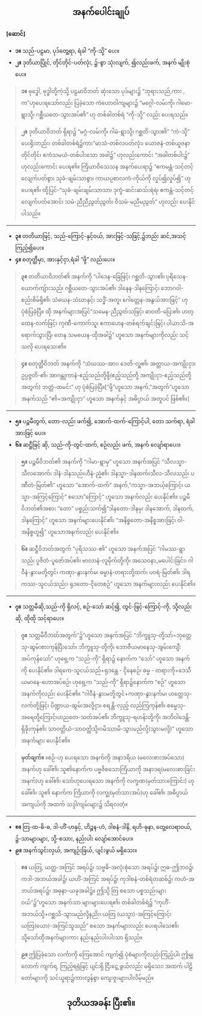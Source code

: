 ## <center>အနက်ပေါင်းချုပ်</center>
**[ဆောင်]**<br>
- **၁။** သည်-ပဠမာ, ပုဒ်တွေ့ရာ, ရံခါ “ကို-သို့” ပေး။
- **၂။** ဒုတိယာပြိုင်, တိုင်တိုင်-ပတ်လုံး, ၌-စွာ သုံးလျက်, ၍လည်းဖက်, အနက် မျိုးစုံပေး။

>**၁။** ဗုဒ္ဓေါ, ဗုဒ္ဓါတို့ကဲ့သို့ ပဠမာဝိဘတ် ဆုံးသော ပုဒ်များ၌ “ဘုရားသည်,ကား , က”ဟုပေးရသော်လည်း ပြခဲ့သော ကံဟောဝါကျများ၌ “မဂ္ဂေါ-လမ်းကို၊ ဂါမော-ရွာသို့၊ ဂစ္ဆီယတေ-သွားအပ်၏” ဟု တစ်ခါတစ်ရံ “ကို-သို့” လည်း ပေးရသည်။

>**၂။** ဒုတိယာဝိဘတ် ရှိရာ၌ “မဂ္ဂံ-လမ်းကို၊ ဂါမံ-ရွာသို့၊ ဂစ္ဆတိ-သွား၏” “ကဲ-သို့” ပေးရိုးတည်း၊ တစ်ခါတစ်ရံ၌ကား”မာသံ-တစ်လပတ်လုံး၊ ယောဇနံ-တစ်ယူဇနာတိုင်တိုင်၊ ဧကံသမယံ-တစ်ပါးသော အခါ၌” ဟုလည်းကောင်း “အခါတစ်ပါး၌” ဟုလည်းကောင်း ပေးရ၏။
ကြိယာဝိသေသန အနက်ပေးရာ၌ “ဧကမန္တံ-သင့်တင့်လျေက်ပတ်စွာ၊ သုခံ-ချမ်းသာစွာ၊ ကာယပ္ပစာလကံ-ကိုယ်ကို လှုပ်၍လှုပ်၍” ဟုပေးရ၏၊ ထို့ပြင်-“သုခံ-ချမ်းချမ်းသာသာ၊ ဒုက္ခံ-ဆင်းဆသ်းရဲရဲ၊ ဧကန္တံ-သင့်တင့်လျေက်ပတ်အောင်၊ သမံ-ညီညီညွတ်ညွတ်၊ ဝိသမံ-မညီမညွတ်” ဟုလည်း ပေးနိုင်ပါသည်။

---
- **၃။** တတိယာဖြင့်, သည်-ကြောင့်-နှင့်ဝယ်, အားဖြင့်-သဖြင့်,၌ဘည်း ဆင်,အသင့် ကြည့်၍ပေး။
- **၄။** စတုတ္ထီမှာ, အားနှင့်ငှာ,ရံခါ ”ဖို့” လည်းပေး။

>**၃။** တတိယာဝိဘတ်၏ အနက်ကို “ပါဒေန-ခြေဖြင့်၊ ဂစ္ဆတိ-သွား၏၊ ပုရိသေန-ယောက်ကျ်ားသည်၊ ဂစ္ဆီယတေ-သွားအပ်၏၊ ဒါနေန-ဒါနကြောင့်၊ ဘောဂဝါ-စည်းစိမ်ရှိ၏၊ သံဃေန-သံဃာနှင့်၊ သဒ္ဓိံ-အတူ၊ ဂေါတ္တေန-အနွယ်အားဖြင့်” ဟု ပုံစံပြခဲ့ပြီ။
ထို အနက်များအပြင်”သမေန-ညီညွတ်သဖြင့်၊ ဓာဝတိ-ပြေး၏၊ ဟတ္ထေန-လက်ဖြင့်၊ ကုဏီ-ကောက်သူ၊ ဧကာဟေန-တစ်ရက်ချင်းဖြင့်၊ ပါယာသိ-အရောက်သွားပြီ၊ တေန သမယေန-ထိုအခါ၌” ဟူသော အနက်များကိုလည်း သင့်သလို ပေးရသေး၏။

>**၄။** စတုတ္ထီဝိဘတ် အနက်ကို “သံဃဿ-အား၊ ဒေတိ-လှူ၏၊ အတ္ထာယ-အကျိုးငှာ၊ ဥပ္ပဇ္ဇတိ-၏၊ အာဂန္တုကာနံ-ဧည့်သည်တို့ဖို့(ဧည့်သည်တို့ အကျိုးငှာ-ဧည့်သည်တို့အတွက်) ဘတ္တံ-ထမင်း” ဟု ပုံစံပြခဲ့ပြီ။[“ဖို့”ဟူသော အနက်,”အတွက်”ဟူသောအနက်သည် “၏+အကျိုးငှာ” ဟူသော အနက်နှင့် အဓိပ္ပာယ် အတူပင် ဖြစ်၏။]

---
- **၅။** ပဉ္စမီတွက်, တော-လည်း ဖက်၍, အောက်-ထက်-ကြောင့်ပါ, တော သက်ရာ, ရံခါ အားဖြင့် ပေး။
- **၆။** ဆဋ္ဌီဖြင့် ဆို, သည်-ကို-တွင်-ထက်, စဉ်လည်း ဖက်, အနက် လျော်ရာပေး။

>**၅။** ပဉ္စမီဝိဘတ်၏ အနက်ကို “ဂါမာ-ရွာမှ” ဟူသော အနက်အပြင် “သီလသ္မာ-သီလအောက်၊ ဒါနံ-ဒါနသည်၊ဟီနံ-ညံ့၏၊ ဒါနသ္မာ-ဒါနထက်၊သီလ-သီလသည်၊ ပဏီတံ-မြတ်၏” ဟူသော “အောက်-ထက်” အနက်,”ကသ္မာ-အဘယ့်ကြောင့်၊ ယသ္မာ-အကြင့်ကြောင့်” စသော”ကြောင့်” ဟူသော အနက်လည်း ပေးနိုင်၏။
ပဉ္စမီဝိဘတ်၏အစား “တော” ပစ္စည်းသက်၍”ဒါနတော-ဒါနမှ၊ ဒါနအောက်, ဒါနထက်, ဒါနကြောင့်” ဟူသော အနက်များပေးနိုင်၏၊ “အနိစ္စတော-အနိစ္စအားဖြင့်၊ ဝါ-အနိစ္စဟူ၍” ဟူသောအနက်လည်း ပေးနိုင်၏။

>**၆။** ဆဋ္ဌီဝိဘတ်အတွက် “ပုရိသဿ-၏” ဟူသော အနက်အပြင် “ဂါမဿ-ရွာသည်၊ ပူဇိတံ-ပူဇော်အပ်၏၊ ဗာလာနံ-လူမိုက်တို့ကို၊ အသေဝနာ_မပေါင်းခြင်း၊ ဂါဝီနံ-နွားမတို့တွင်၊ ကဏှာ-နွားနက်မ၊ ဓမ္မာနံ-တရားတို့ထက်၊ ပဝရံ-မြတ်၏၊ ဒါရကဿ-သူငယ်သည်း၊ ရုဒတော-ငိုတေစဉ်” ဟူသော အနက်များလည်း ပေးနိုင်၏။

---
- **၇။** သတ္တမီဆို,သည်-ကို ရှိလင့်, စဉ်-သော် ဆင့်၍, တွင်-ဖြင့်-ကြောင့်-ကို, သို့လည်းဆို, ထိုထို သင့်ရာပေး။

>**၇။** သတ္တမီဝီဘတ်အတွက်”၌”ဟူသော အနက်အပြင် “ဘိက္ခူသု-တို့သာ်=ဘုတ္တေသု-ဆွမ်းစားကုန်ပြီးသော်၊ ဘိက္ခူသု-တို့ကို၊ ဘောဇီယမာနေသု-အွမ်းကျေီးအပ်ကုန်သော်” ဟုရှေ့က “သည်-ကို” ရှိရာ၌ နောက်က “သော်” ဟူသော အနက်ကို ပေးနိုင်၏။
ဒါရကေ-သူငယ်သည်+ရုဒန္တေ - ငိုနေစဉ်၊ ဓမ္မ - တရားကို+ဒေသီယမာနေ-ဟောအပ်စဉ်၊ ဟုရှေ့က “သည်-ကို” ရှိရာ၌နောက်က “စဉ်” ဟူသော အနက်ကိုလည်း ပေးနိုင်၏။
“ဂါဝီနံ-နွားမတို့တွင်+ကဏှာ-နွားနက်မ၊ ဟတ္ထေသု-လက်တို့ဖြင့်၊ ပိဏ္ဍာယ-ဆွမ်းအလို့ငှာ၊ စရန္တိ-လှည့် လည်ကြကုန်၏၊ စမ္မေသု-အရေတို့ကြောင့်၊ဟညတေ-သတ်အပ်၏၊ ဘိက္ခူသု-ရဟန်းတို့ကို၊ အဘိဝါ‌ဒေန္တိ-ရှိခိုးကုန်၏၊ သာဝတ္ထိယံ-သာဝတ္ထိသို့၊ဂမိဿာမိ-သွားမည်လို့(သွားမလို့)” ဟူသော အနက်များ ပေးနိုင်၏။

>**မှတ်ချက်။** ။စဉ်-ဟု ပေးရသော အနက်ကို အနာဒရိယ (မလေးစားအပ်သော) အနက်ဟု ခေါ်၏၊ သူ၏နောက်က ပဗ္ဗဇိစသောကြိယာကို အနာဒရ(မလေးစားခြင်းအနက်)ဟု ခေါ်၏၊ သော်ဟုပေးရသော အနက်ကို လက္ခဏ(မှတ်သားကြောင်း) ဟု ခေါ်၏၊ သူ၏ နောက်က ကြိယာကို လက္ချ(မှတ်သားအပ်)ဟု ခေါ်၏၊ အဓိပ္ပာယ် အကျယ်ကို အထက် သဒ္ဒါကျမ်းများ၌ သိရလတံ့။

---
- **၈။** တြ-ထ-ဓိ-ဓ, ဒါ-ဟိံ-ဟနှင့်, ဟိဉ္စန-ဟံ, ဒါစနံ-ဒါနိ, ရဟိ-ဓုနာ, တွေ့လေရာဝယ်, ၌-သာများများ, သို့-စသား, နည်းပါး လျော်အောင်ပေး။
- **၉။** အနက်သွင်းလှယ်, အကျဉ်းခြယ်, ပျင်းဖွယ် မရှိသေး။

> **၈။** ယတြ, ယတ္ထ-အကြင် အရပ်၌၊ သဗ္ဗဓိ-အလုံးစုံသော အရပ်၌၊ ဣဓ-ဤဘဝ၌၊ ကဒါ-အဘယ်အခါ၌၊ ယဟိံ-အကြင် အရပ်၌၊ ကုဒါစနံ-တစ်ရံတဆစ်၌၊ ကဟံ-အဘယ်အရပ်၌၊ အဓုနာ-ယခုအခါ၌။
ဤသို့ တြ  စသော ပစ္စသည်းများဝယ်”၌”ဟူသော အနက်သာ များများပေးရ၏၊ တစ်ခါတစ်ရံ၌ “ကုဟိံ-အဘယ်သို့+ဂစ္ဆသိ-သွားမည်လို့နညိး၊ ယတြ (ယသ္မာ)-အကြင့်ကြောင့်၊ ယတြ(ယော)-အကြင်သူသည်” စသော အနက်များလည်း ပေးရပါသေ၏၊ သို့သော်ထိုအနက်များကား နည်းနည်းပါးပါးသာ ရှိသည်။

>**၉။** ဤပြခဲ့သော လင်္ကာကို ကြေအောင် ကျက်၍ ပုံစံများကိုလည်းကြည့်ပါ၊ ဤမျှလောက် ကျက်ရ, ကြည့်ရရုံဖြင့် ပျင်းရှိ ငြီးငွေ့ ဖွယ်လည်း မရှိသေး၊ အထက် ပါဠိတော်များကို သင်ယူရာ၌ကားလွန်စွာ ကျေးဇူးများပါလိမ့်မည်။

## <center>ဒုတိယအခန်း ပြီး၏။</center>
